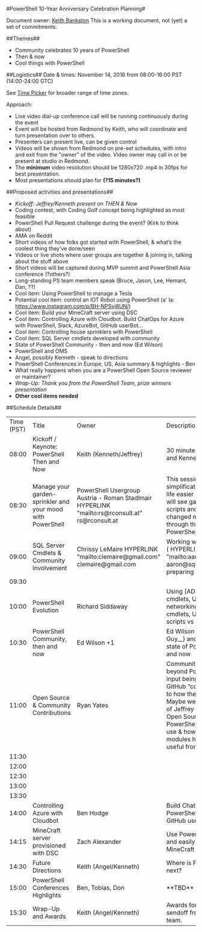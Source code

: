 #PowerShell 10-Year Anniversary Celebration Planning#

Document owner: [Keith Bankston](mailto:keithb@Microsoft.com)
This is a working document, not (yet) a set of commitments. 


##Themes##
* Community celebrates 10 years of PowerShell
* Then & now
* Cool things with PowerShell

##Logistics##
Date & times: 
November 14, 2016 from 08:00-16:00 PST (14:00-24:00 GTC)

See [Time Picker](http://www.timeanddate.com/worldclock/meetingtime.html?iso=20161114&p1=234&p2=240&p3=236&p4=69&p5=179&p6=70&p7=197) for broader range of time zones.

Approach: 

* Live video dial-up conference call will be running continuously during the event
* Event will be hosted from Redmond by Keith, who will coordinate and turn presentation over to others
* Presenters can present live, can be given control
* Videos will be shown from Redmond on pre-set schedules, with intro and exit from the "owner" of the video. 
Video owner may call in or be present at studio in Redmond. 
* The __minimum__ video resolution should be 1280x720 .mp4 in 30fps for best presentation. 
* Most presentations should plan for **(?15 minutes?)**



##Proposed activities and presentations##
* _Kickoff: Jeffrey/Kenneth present on THEN & Now_
* Coding contest, with Coding Golf concept being highlighted as most feasible
* PowerShell Pull Request challenge during the event? (Kirk to think about)
* AMA on Reddit
* Short videos of how folks got started with PowerShell, & what’s the coolest thing they’ve done/seen
* Videos or live shots where user groups are together & joining in, talking about the stuff above
* Short videos will be captured during MVP summit and PowerShell Asia conference (?others?)
* Long-standing PS team members speak (Bruce, Jason, Lee, Hemant, Dan, ??)
* Cool item: Using PowerShell to manage a Tesla
* Potential cool item: control an IOT Robot using PowerShell (a' la: https://www.instagram.com/p/BH-NPSvj8UN/)
* Cool item: Build your MineCraft server using DSC
* Cool item: Controlling Azure with Cloudbot. Build ChatOps for Azure with PowerShell, Slack, AzureBot, GitHub userBot...
* Cool item: Controlling house sprinklers with PowerShell
* Cool item: SQL Server cmdlets developed with community
* State of PowerShell Community - then and now (Ed Wilson)
* PowerShell and OMS
* Angel, possibly Kenneth - speak to directions
* PowerShell Conferences in Europe, US, Asia summary & highlights - Ben
* What really happens when you are a PowerShell Open Source reviewer or maintainer? 
* _Wrap-Up: Thank you from the PowerShell Team, prize winners presentation_
* **Other cool items needed**

##Schedule Details##

<table> 
<tr> 
<td> Time (PST)</td> 
<td> Title </td>
<td> Owner</td>
<td> Description</td>
</tr>
<tr> 
<td>08:00</td> 
<td>Kickoff / Keynote: PowerShell Then and Now</td>
<td>Keith (Kenneth/Jeffrey)</td>
<td>30 minute kickoff with Jeffrey and Kenneth talking</td>
</tr> 
<tr> 
<td>08:30</td> 
<td>Manage your garden-sprinkler and your mood with PowerShell</td>
<td>PowerShell Usergroup Austria - Roman Stadlmair  HYPERLINK "mailto:rs@rconsult.at" rs@rconsult.at</td>
<td>This session is about simplification and making your life easier with one-liners. You will see gardens, dwarfs, scripts and people with changed moods - all done through the magic of PowerShell.</td>
</tr> 
<tr> 
<td>09:00</td> 
<td>SQL Server Cmdlets & Community Involvement</td>
<td>Chrissy LeMaire  HYPERLINK "mailto:clemaire@gmail.com" clemaire@gmail.com</td>
<td>Working with SQL MVP Aaron ( HYPERLINK "mailto:aaron@sqlvariant.com" aaron@sqlvariant.com), preparing a video</td>
</tr> 
<tr> 
<td>09:30</td> 
<td></td>
<td></td>
<td></td>
</tr> 
<tr> 
<td>10:00</td> 
<td>PowerShell Evolution</td>
<td>Richard Siddaway</td>
<td>Using [ADSI] scripting vs AD cmdlets, 
Using WMI vs networking and/or storage cmdlets, 
Using long running scripts vs Jobs
</td>
</tr> 
<tr> 
<td>10:30</td> 
<td>PowerShell Community, then and now</td>
<td>Ed Wilson +1</td>
<td>Ed Wilson (the __Scripting Guy__) and an MVP about state of Posh community then and now </td>
</tr> 
<tr> 
<td>11:00</td> 
<td>Open Source & Community Contributions</td>
<td>Ryan Yates</td>
<td>Community contributions, beyond PowerShell. 
How is the input being handled. 
PS GitHub “committee” speaking to how they do their job.
Maybe we could use the video of Jeffrey Snover announcing Open Sourced PowerShell.
PowerShell Gallery, easy to use & how – Ryan Yates on modules he finds the most useful from the Gallery
</td>
</tr> 
<tr> 
<td>11:30</td> 
<td></td>
<td></td>
<td></td>
</tr> 
<tr> 
<td>12:00</td> 
<td></td>
<td></td>
<td></td>
</tr> 
<tr> 
<td>12:30</td> 
<td></td>
<td></td>
<td></td>
</tr> 
<tr> 
<td>13:00</td> 
<td></td>
<td></td>
<td></td>
</tr> 
<tr> 
<td>13:30</td> 
<td></td>
<td></td>
<td></td>
</tr> 
<tr> 
<td>14:00</td> 
<td>Controlling Azure with Cloudbot</td>
<td>Ben Hodge</td>
<td>Build ChatOps for Azure with PowerShell, Slack, AzureBot, GitHub userBot</td>
</tr> 
<tr>
<td>14:15</td> 
<td>MineCraft server provisioned with DSC</td>
<td>Zach Alexander</td>
<td>Use PowerShell DSC to quickly and easily provision your own MineCraft server</td>
</tr> 
<tr> 
<td>14:30</td> 
<td>Future Directions</td>
<td>Keith (Angel/Kenneth)</td>
<td>Where is PowerShell headed next?</td>
</tr> 
<tr> 
<td>15:00</td> 
<td>PowerShell Conferences Highlights</td>
<td>Ben, Tobias, Don</td>
<td>**TBD**</td>
</tr> 
<tr> 
<td>15:30</td> 
<td>Wrap-Up and Awards</td>
<td>Keith (Angel/Kenneth)</td>
<td>Awards for any contests, and sendoff from the PowerShell team.</td>
</tr> 







